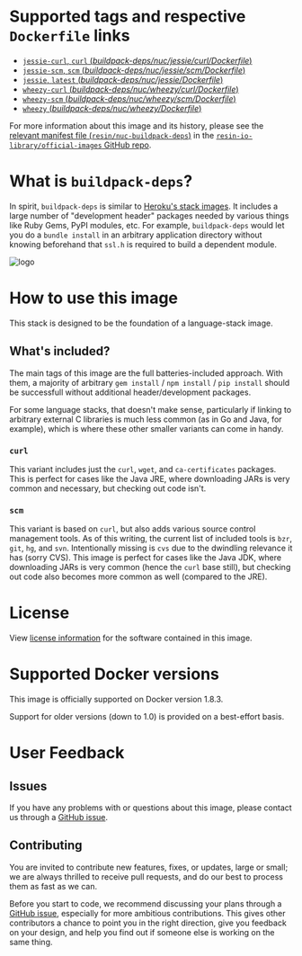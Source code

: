 # Supported tags and respective `Dockerfile` links

-	[`jessie-curl`, `curl` (*buildpack-deps/nuc/jessie/curl/Dockerfile*)](https://github.com/resin-io-library/base-images/blob/006a367b75f2b8b6f8df2146a116df1ee624514c/buildpack-deps/nuc/jessie/curl/Dockerfile)
-	[`jessie-scm`, `scm` (*buildpack-deps/nuc/jessie/scm/Dockerfile*)](https://github.com/resin-io-library/base-images/blob/006a367b75f2b8b6f8df2146a116df1ee624514c/buildpack-deps/nuc/jessie/scm/Dockerfile)
-	[`jessie`, `latest` (*buildpack-deps/nuc/jessie/Dockerfile*)](https://github.com/resin-io-library/base-images/blob/006a367b75f2b8b6f8df2146a116df1ee624514c/buildpack-deps/nuc/jessie/Dockerfile)
-	[`wheezy-curl` (*buildpack-deps/nuc/wheezy/curl/Dockerfile*)](https://github.com/resin-io-library/base-images/blob/006a367b75f2b8b6f8df2146a116df1ee624514c/buildpack-deps/nuc/wheezy/curl/Dockerfile)
-	[`wheezy-scm` (*buildpack-deps/nuc/wheezy/scm/Dockerfile*)](https://github.com/resin-io-library/base-images/blob/006a367b75f2b8b6f8df2146a116df1ee624514c/buildpack-deps/nuc/wheezy/scm/Dockerfile)
-	[`wheezy` (*buildpack-deps/nuc/wheezy/Dockerfile*)](https://github.com/resin-io-library/base-images/blob/006a367b75f2b8b6f8df2146a116df1ee624514c/buildpack-deps/nuc/wheezy/Dockerfile)

For more information about this image and its history, please see the [relevant manifest file (`resin/nuc-buildpack-deps`)](https://github.com/resin-io-library/official-images/blob/master/library/nuc-buildpack-deps) in the [`resin-io-library/official-images` GitHub repo](https://github.com/resin-io-library/official-images).

# What is `buildpack-deps`?

In spirit, `buildpack-deps` is similar to [Heroku's stack images](https://github.com/heroku/stack-images/blob/master/bin/cedar.sh). It includes a large number of "development header" packages needed by various things like Ruby Gems, PyPI modules, etc. For example, `buildpack-deps` would let you do a `bundle install` in an arbitrary application directory without knowing beforehand that `ssl.h` is required to build a dependent module.

![logo](https://raw.githubusercontent.com/resin-io-library/docs/master/nuc-buildpack-deps/logo.png)

# How to use this image

This stack is designed to be the foundation of a language-stack image.

## What's included?

The main tags of this image are the full batteries-included approach. With them, a majority of arbitrary `gem install` / `npm install` / `pip install` should be successfull without additional header/development packages.

For some language stacks, that doesn't make sense, particularly if linking to arbitrary external C libraries is much less common (as in Go and Java, for example), which is where these other smaller variants can come in handy.

### `curl`

This variant includes just the `curl`, `wget`, and `ca-certificates` packages. This is perfect for cases like the Java JRE, where downloading JARs is very common and necessary, but checking out code isn't.

### `scm`

This variant is based on `curl`, but also adds various source control management tools. As of this writing, the current list of included tools is `bzr`, `git`, `hg`, and `svn`. Intentionally missing is `cvs` due to the dwindling relevance it has (sorry CVS). This image is perfect for cases like the Java JDK, where downloading JARs is very common (hence the `curl` base still), but checking out code also becomes more common as well (compared to the JRE).

# License

View [license information](https://www.debian.org/social_contract#guidelines) for the software contained in this image.

# Supported Docker versions

This image is officially supported on Docker version 1.8.3.

Support for older versions (down to 1.0) is provided on a best-effort basis.

# User Feedback

## Issues

If you have any problems with or questions about this image, please contact us through a [GitHub issue](https://github.com/resin-io-library/base-images/issues).

## Contributing

You are invited to contribute new features, fixes, or updates, large or small; we are always thrilled to receive pull requests, and do our best to process them as fast as we can.

Before you start to code, we recommend discussing your plans through a [GitHub issue](https://github.com/resin-io-library/base-images/issues), especially for more ambitious contributions. This gives other contributors a chance to point you in the right direction, give you feedback on your design, and help you find out if someone else is working on the same thing.
